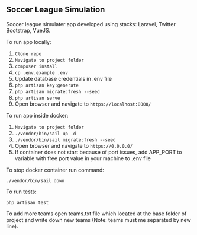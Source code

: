 ## Soccer League Simulation

Soccer league simulater app developed using stacks: Laravel, Twitter Bootstrap, VueJS.

To run app locally:

1. ```Clone repo```
2. ```Navigate to project folder```
3. ```composer install```
4. ```cp .env.example .env```
5. Update database credentials in .env file
6. ```php artisan key:generate```
7. ```php artisan migrate:fresh --seed```
8. ```php artisan serve```
9. Open browser and navigate to ```https://localhost:8000/```

To run app inside docker:
1. ```Navigate to project folder```
2. ```./vendor/bin/sail up -d```
3. ```./vendor/bin/sail migrate:fresh --seed```
4. Open browser and navigate to ```https://0.0.0.0/```
5. If container does not start because of port issues, add APP_PORT to variable with free port value in your machine to .env file

To stop docker container run command:

```./vendor/bin/sail down```

To run tests:

```php artisan test```


To add more teams open teams.txt file which located at the base folder of project and write down new teams (Note: teams must me separated by new line).  
